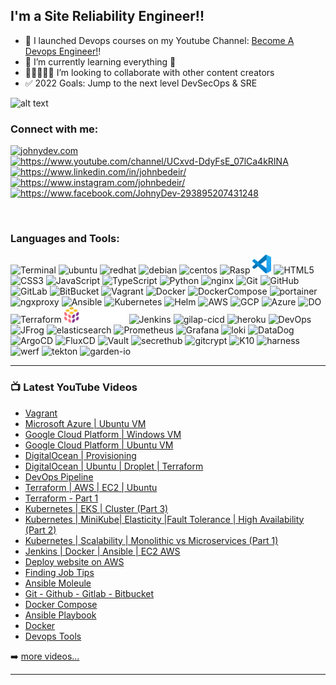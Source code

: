 ## I'm a Site Reliability Engineer!!

- 🚀 I launched Devops courses on my Youtube Channel: [Become A Devops Engineer!][course]!
- 📖 I’m currently learning everything 🤣
- 🧑🏻‍🤝‍🧑🏻 I’m looking to collaborate with other content creators
- ✅ 2022 Goals: Jump to the next level DevSecOps & SRE
<!-- - ⚡ Fun fact: I love to draw and play guitar / drums -->

![alt text](youtube.png)

### Connect with me:

[<img alt="johnydev.com" src="https://img.icons8.com/dusk/64/000000/domain.png"/>][website]
[<img alt="https://www.youtube.com/channel/UCxvd-DdyFsE_07lCa4kRINA" src="https://img.icons8.com/external-justicon-lineal-color-justicon/64/000000/external-youtube-social-media-justicon-lineal-color-justicon.png"/>][youtube]
[<img alt="https://www.linkedin.com/in/johnbedeir/" src="https://img.icons8.com/external-justicon-lineal-color-justicon/64/000000/external-linkedin-social-media-justicon-lineal-color-justicon.png"/>][linkedin]
[<img alt="https://www.instagram.com/johnbedeir/" src="https://img.icons8.com/external-justicon-lineal-color-justicon/64/000000/external-instagram-social-media-justicon-lineal-color-justicon.png"/>][instagram]
[<img alt="https://www.facebook.com/JohnyDev-293895207431248" src="https://img.icons8.com/external-justicon-lineal-color-justicon/64/000000/external-facebook-social-media-justicon-lineal-color-justicon.png"/>][facebook]

<br />

### Languages and Tools:

<p align="left">
<img  alt="Terminal" width="30px" src="https://www.kindpng.com/picc/m/153-1538018_terminal-icon-hd-png-download.png" />
<img  alt="ubuntu" width="35px" src="https://img.icons8.com/color/48/000000/ubuntu--v1.png"/>
<img  alt="redhat" width="35px" src="redhat.png">
<img  alt="debian" width="35px" src="debian.png">
<img  alt="centos" width="35px" src="https://img.icons8.com/color/48/000000/centos.png"/>
<img  alt="Rasp" width="35px" src="https://img.icons8.com/color/48/000000/raspberry-pi.png"/>
<img  alt="Visual Studio Code" width="30px" src="https://raw.githubusercontent.com/github/explore/80688e429a7d4ef2fca1e82350fe8e3517d3494d/topics/visual-studio-code/visual-studio-code.png" />
<img  alt="HTML5" width="30px" src="html.png">
<img  alt="CSS3" width="30px" src="css.png">
<img  alt="JavaScript" width="30px" src="jsicon.png">
<img  alt="TypeScript" width="30px" src="https://cdn-icons-png.flaticon.com/512/5968/5968381.png" />
<img  alt="Python" width="35px" src="python.png">
<img  alt="nginx" width="35px" src="https://img.icons8.com/color/48/000000/nginx.png"/>
<img  alt="Git" width="35px" src="git.png">
<img  alt="GitHub" width="30px" src="https://img.icons8.com/stickers/100/000000/github.png"/>
<img  alt="GitLab" width="30px" src="gitlab.png">
<img  alt="BitBucket" width="30px" src="bitbucket.png">
<img  alt="Vagrant" width="30px" src="https://img.icons8.com/external-tal-revivo-shadow-tal-revivo/24/000000/external-vagrant-an-open-source-software-product-for-building-and-maintaining-portable-virtual-software-logo-shadow-tal-revivo.png"/>
<img  alt="Docker" width="30px" src="docker.png">
<img  alt="DockerCompose" width="30px" src="https://p1c2u.gallerycdn.vsassets.io/extensions/p1c2u/docker-compose/0.3.5/1565165856720/Microsoft.VisualStudio.Services.Icons.Default"/>
<img  alt="portainer" width="100px" src="portainer.png">
<img  alt="ngxproxy" width="30px" src="https://nginxproxymanager.com/icon.png"/>
<img  alt="Ansible" width="30px" src="https://img.icons8.com/color/48/000000/ansible.png"/>
<img  alt="Kubernetes" width="30px" src="kub.png">
<img  alt="Helm" width="30px" src="helm.png">
<img  alt="AWS" width="35px" src="aws.png">
<img  alt="GCP" width="30px" src="google.png" />
<img  alt="Azure" width="30px" src="azure.png"/>
<img  alt="DO" width="25px" src="digitalocean.png"/>
<img  alt="Terraform" width="30px" src="terraform.png"/>
<img  alt="Pulumi" width="100px" src="pulumi.svg"/>
<img  alt="Jenkins" width="35px" src="jenkins.png">
<img  alt="gilap-cicd" width="35px" src="runner.png">
<img  alt="heroku" width="100px" src="heroku.png"/>
<img  alt="DevOps" width="35px" src="https://img.icons8.com/color/48/000000/infinity-large.png"/>
<img  alt="JFrog" width="45px" src="jfrog.png"/>
<img  alt="elasticsearch" width="35px" src="elastic.png"/>
<img  alt="Prometheus" width="35px" src="prometheus.png"/>
<img  alt="Grafana" width="30px" src="grafana.png"/>
<img  alt="loki" width="30px" src="loki.png"/>
<img  alt="DataDog" width="35px" src="https://www.drupal.org/files/datadog-logo-purple.png"/>
<img  alt="ArgoCD" width="35px" src="argo.png"/>
<img  alt="FluxCD" width="35px" src="flux.png">
<img  alt="Vault" width="30px" src="https://cdn.worldvectorlogo.com/logos/vault-1.svg"/>
<img  alt="secrethub" width="30px" src="secrethub.png"/>
<img  alt="gitcrypt" width="100px" src="git-secret-big.png"/>
<img  alt="K10" width="30px" src="https://www.kasten.io/hubfs/Kasten_January2020/Images/kasten-logo-stacked.svg"/>
<img  alt="harness" width="30px" src="harness.png"/>
<img  alt="werf" width="30px" src="werf.png"/>
<img  alt="tekton" width="30px" src="tekton.png"/>
<img  alt="garden-io" width="30px" src="garden.png"/>
<p>

---

### 📺 Latest YouTube Videos

<!-- YOUTUBE:START -->

- [Vagrant](https://www.youtube.com/watch?v=uo-0PkcUze8&list=PLQ5OGqigB8VlnBUhBTVWQ65OxglYiV6LE&index=11)
- [Microsoft Azure | Ubuntu VM](https://youtu.be/16M_Gy16500)
- [Google Cloud Platform | Windows VM](https://youtu.be/Llf_1mO1Uu0)
- [Google Cloud Platform | Ubuntu VM](https://youtu.be/CimnP9XDwHI)
- [DigitalOcean | Provisioning](https://youtu.be/GZmfhdHlnNs)
- [DigitalOcean | Ubuntu | Droplet | Terraform](https://youtu.be/R3dNWIjZ14M)
- [DevOps Pipeline](https://youtu.be/vrdlDh2GAPw)
- [Terraform | AWS | EC2 | Ubuntu](https://youtu.be/V6CPs_C9v8A)
- [Terraform - Part 1](https://youtu.be/zF_N4flz8lw)
- [Kubernetes | EKS | Cluster (Part 3)](https://www.youtube.com/watch?v=4Tkxe0VjrYw)
- [Kubernetes | MiniKube| Elasticity |Fault Tolerance | High Availability (Part 2)](https://www.youtube.com/watch?v=kV4jINv3s-k)
- [Kubernetes | Scalability | Monolithic vs Microservices (Part 1)](https://www.youtube.com/watch?v=YfJZBngbhM8&t=537s)
- [Jenkins | Docker | Ansible | EC2 AWS](https://www.youtube.com/watch?v=awqwdGM_Trw&t=1379s)
- [Deploy website on AWS](https://www.youtube.com/watch?v=NeGdfKEXA-E)
- [Finding Job Tips](https://www.youtube.com/watch?v=PAMMBb1fHOM)
- [Ansible Moleule](https://www.youtube.com/watch?v=no8ZM1F7rhA&t=1714s)
- [Git - Github - Gitlab - Bitbucket](https://www.youtube.com/watch?v=MC5ZAyGl2bw&t=1347s)
- [Docker Compose](https://www.youtube.com/watch?v=mZdU7r8Rf5c&t=4s)
- [Ansible Playbook](https://www.youtube.com/watch?v=-86oMSw6pSc)
- [Docker](https://www.youtube.com/watch?v=konAsZCudrA&t=1498s)
- [Devops Tools](https://www.youtube.com/watch?v=KvZ5xyLT-Dw)
<!-- YOUTUBE:END -->

➡️ [more videos...](https://www.youtube.com/channel/UCxvd-DdyFsE_07lCa4kRINA)

---

[website]: https://johnydev.com
[youtube]: https://www.youtube.com/channel/UCxvd-DdyFsE_07lCa4kRINA
[instagram]: https://www.instagram.com/johnbedeir/
[linkedin]: https://www.linkedin.com/in/johnbedeir/
[course]: https://www.youtube.com/channel/UCxvd-DdyFsE_07lCa4kRINA
[facebook]: https://www.facebook.com/JohnyDev-293895207431248

<!-- ![Anurag's GitHub stats](https://github-readme-stats.vercel.app/api?username=johnbedeir&show_icons=true&theme=tokyonight) -->
